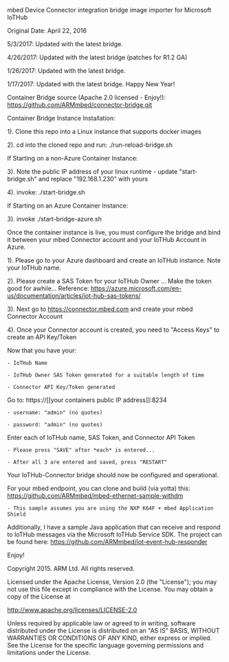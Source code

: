 mbed Device Connector integration bridge image importer for Microsoft IoTHub 

Original Date: April 22, 2016

5/3/2017: Updated with the latest bridge.

4/26/2017: Updated with the latest bridge (patches for R1.2 GA)

1/26/2017: Updated with the latest bridge. 

1/17/2017: Updated with the latest bridge. Happy New Year!

Container Bridge source (Apache 2.0 licensed - Enjoy!): https://github.com/ARMmbed/connector-bridge.git


Container Bridge Instance Installation:

1). Clone this repo into a Linux instance that supports docker images

2). cd into the cloned repo and run: ./run-reload-bridge.sh

If Starting on a non-Azure Container Instance: 

3). Note the public IP address of your linux runtime - update "start-bridge.sh" and replace "192.168.1.230" with yours

4). invoke: ./start-bridge.sh

If Starting on an Azure Container Instance:

3). invoke ./start-bridge-azure.sh

Once the container instance is live, you must configure the bridge and bind it between your mbed Connector account and your IoTHub Account in Azure. 

1). Please go to your Azure dashboard and create an IoTHub instance. Note your IoTHub name.

2). Please create a SAS Token for your IoTHub Owner ... Make the token good for awhile... 
    Reference: https://azure.microsoft.com/en-us/documentation/articles/iot-hub-sas-tokens/

3). Next go to https://connector.mbed.com and create your mbed Connector Account

4). Once your Connector account is created, you need to "Access Keys" to create an API Key/Token

Now that you have your:

    - IoTHub Name

    - IoTHub Owner SAS Token generated for a suitable length of time

    - Connector API Key/Token generated

Go to:  https://[[your containers public IP address]]:8234

    - username: "admin" (no quotes)

    - password: "admin" (no quotes)

Enter each of IoTHub name, SAS Token, and Connector API Token

    - Please press "SAVE" after *each* is entered... 

    - After all 3 are entered and saved, press "RESTART"

Your IoTHub-Connector bridge should now be configured and operational. 

For your mbed endpoint, you can clone and build (via yotta) this: https://github.com/ARMmbed/mbed-ethernet-sample-withdm

    - This sample assumes you are using the NXP K64F + mbed Application Shield

Additionally, I have a sample Java application that can receive and respond to IoTHub messages via the Microsoft IoTHub Service SDK. The project can be found here: https://github.com/ARMmbed/iot-event-hub-responder 

Enjoy!

Copyright 2015. ARM Ltd. All rights reserved.

Licensed under the Apache License, Version 2.0 (the "License");
you may not use this file except in compliance with the License.
You may obtain a copy of the License at

   http://www.apache.org/licenses/LICENSE-2.0

Unless required by applicable law or agreed to in writing, software
distributed under the License is distributed on an "AS IS" BASIS,
WITHOUT WARRANTIES OR CONDITIONS OF ANY KIND, either express or implied.
See the License for the specific language governing permissions and
limitations under the License. 
